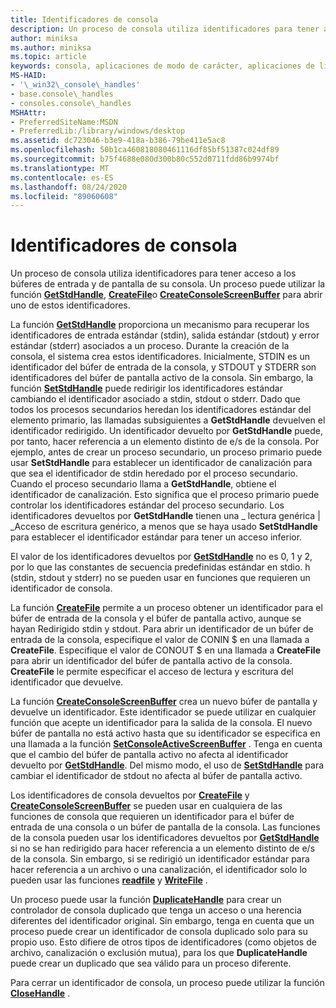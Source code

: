 ```yaml
---
title: Identificadores de consola
description: Un proceso de consola utiliza identificadores para tener acceso a los búferes de entrada y de pantalla de su consola, incluidas las funciones GetStdHandle, CreateFile o CreateConsoleScreenBuffer.
author: miniksa
ms.author: miniksa
ms.topic: article
keywords: consola, aplicaciones de modo de carácter, aplicaciones de línea de comandos, aplicaciones de terminal, API de consola
MS-HAID:
- '\_win32\_console\_handles'
- base.console\_handles
- consoles.console\_handles
MSHAttr:
- PreferredSiteName:MSDN
- PreferredLib:/library/windows/desktop
ms.assetid: dc723046-b3e9-418a-b386-79be411e5ac8
ms.openlocfilehash: 50b1ca460818080461116df85bf51387c024df89
ms.sourcegitcommit: b75f4688e080d300b80c552d0711fdd86b9974bf
ms.translationtype: MT
ms.contentlocale: es-ES
ms.lasthandoff: 08/24/2020
ms.locfileid: "89060608"
---
```

# <a name="console-handles"></a>Identificadores de consola


Un proceso de consola utiliza identificadores para tener acceso a los búferes de entrada y de pantalla de su consola. Un proceso puede utilizar la función [**GetStdHandle**](getstdhandle.md), [**CreateFile**](https://msdn.microsoft.com/library/windows/desktop/aa363858)o [**CreateConsoleScreenBuffer**](createconsolescreenbuffer.md) para abrir uno de estos identificadores.

La función [**GetStdHandle**](getstdhandle.md) proporciona un mecanismo para recuperar los identificadores de entrada estándar (stdin), salida estándar (stdout) y error estándar (stderr) asociados a un proceso. Durante la creación de la consola, el sistema crea estos identificadores. Inicialmente, STDIN es un identificador del búfer de entrada de la consola, y STDOUT y STDERR son identificadores del búfer de pantalla activo de la consola. Sin embargo, la función [**SetStdHandle**](setstdhandle.md) puede redirigir los identificadores estándar cambiando el identificador asociado a stdin, stdout o stderr. Dado que todos los procesos secundarios heredan los identificadores estándar del elemento primario, las llamadas subsiguientes a **GetStdHandle** devuelven el identificador redirigido. Un identificador devuelto por **GetStdHandle** puede, por tanto, hacer referencia a un elemento distinto de e/s de la consola. Por ejemplo, antes de crear un proceso secundario, un proceso primario puede usar **SetStdHandle** para establecer un identificador de canalización para que sea el identificador de stdin heredado por el proceso secundario. Cuando el proceso secundario llama a **GetStdHandle**, obtiene el identificador de canalización. Esto significa que el proceso primario puede controlar los identificadores estándar del proceso secundario. Los identificadores devueltos por **GetStdHandle** tienen una \_ lectura genérica | \_Acceso de escritura genérico, a menos que se haya usado **SetStdHandle** para establecer el identificador estándar para tener un acceso inferior.

El valor de los identificadores devueltos por [**GetStdHandle**](getstdhandle.md) no es 0, 1 y 2, por lo que las constantes de secuencia predefinidas estándar en stdio. h (stdin, stdout y stderr) no se pueden usar en funciones que requieren un identificador de consola.

La función [**CreateFile**](https://msdn.microsoft.com/library/windows/desktop/aa363858) permite a un proceso obtener un identificador para el búfer de entrada de la consola y el búfer de pantalla activo, aunque se hayan Redirigido stdin y stdout. Para abrir un identificador de un búfer de entrada de la consola, especifique el valor de CONIN $ en una llamada a **CreateFile**. Especifique el valor de CONOUT $ en una llamada a **CreateFile** para abrir un identificador del búfer de pantalla activo de la consola. **CreateFile** le permite especificar el acceso de lectura y escritura del identificador que devuelve.

La función [**CreateConsoleScreenBuffer**](createconsolescreenbuffer.md) crea un nuevo búfer de pantalla y devuelve un identificador. Este identificador se puede utilizar en cualquier función que acepte un identificador para la salida de la consola. El nuevo búfer de pantalla no está activo hasta que su identificador se especifica en una llamada a la función [**SetConsoleActiveScreenBuffer**](setconsoleactivescreenbuffer.md) . Tenga en cuenta que el cambio del búfer de pantalla activo no afecta al identificador devuelto por [**GetStdHandle**](getstdhandle.md). Del mismo modo, el uso de [**SetStdHandle**](setstdhandle.md) para cambiar el identificador de stdout no afecta al búfer de pantalla activo.

Los identificadores de consola devueltos por [**CreateFile**](https://msdn.microsoft.com/library/windows/desktop/aa363858) y [**CreateConsoleScreenBuffer**](createconsolescreenbuffer.md) se pueden usar en cualquiera de las funciones de consola que requieren un identificador para el búfer de entrada de una consola o un búfer de pantalla de la consola. Las funciones de la consola pueden usar los identificadores devueltos por [**GetStdHandle**](getstdhandle.md) si no se han redirigido para hacer referencia a un elemento distinto de e/s de la consola. Sin embargo, si se redirigió un identificador estándar para hacer referencia a un archivo o una canalización, el identificador solo lo pueden usar las funciones [**readfile**](https://msdn.microsoft.com/library/windows/desktop/aa365467) y [**WriteFile**](https://msdn.microsoft.com/library/windows/desktop/aa365747) .

Un proceso puede usar la función [**DuplicateHandle**](https://msdn.microsoft.com/library/windows/desktop/ms724251) para crear un controlador de consola duplicado que tenga un acceso o una herencia diferentes del identificador original. Sin embargo, tenga en cuenta que un proceso puede crear un identificador de consola duplicado solo para su propio uso. Esto difiere de otros tipos de identificadores (como objetos de archivo, canalización o exclusión mutua), para los que **DuplicateHandle** puede crear un duplicado que sea válido para un proceso diferente.

Para cerrar un identificador de consola, un proceso puede utilizar la función [**CloseHandle**](https://msdn.microsoft.com/library/windows/desktop/ms724211) .

 

 




